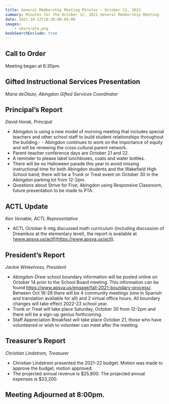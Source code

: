 ```yaml
---
title: General Membership Meeting Minutes — October 12, 2021
summary: Minutes for the October 12, 2021 General Membership Meeting.
date: 2021-10-12T18:30:00-04:00
images:
    - share/pta.png
bookSearchExclude: true
---
```


## Call to Order
Meeting began at 6:30pm.

## Gifted Instructional Services Presentation
*Maria deOlazo, Abingdon Gifted Services Coordinator*

## Principal’s Report
*David Horak, Principal*

- Abingdon is using a new model of morning meeting that includes special teachers and other school staff to build student relationships throughout the building.- - Abingdon continues to work on the importance of equity and will be renewing the cross cultural parent network.
- Parent-teacher conference days are October 21 and 22.
- A reminder to please label lunchboxes, coats and water bottles.
- There will be no Halloween parade this year to avoid missing instructional time for both Abingdon students and the Wakefield High School band; there will be a Trunk or Treat event on October 30 in the Abingdon parking lot from 12-2pm.
- Questions about Strive for Five; Abingdon using Responsive Classroom, future presentation to be made to PTA.

## ACTL Update
*Ken Venable, ACTL Representative*

- ACTL October 6 mtg discussed math curriculum (including discussion of Dreambox at the elementary level), the report is available at [www.apsva.us/actl](https://www.apsva.us/actl).

## President’s Report
*Jackie Winkelvoss, President*

- Abingdon-Drew school boundary information will be posted online on October 14 prior to the School Board meeting. This information can be found https://www.apsva.us/engage/fall-2021-boundary-process/. Between Oct 16-28 there will be 4 community meetings (one in Spanish and translation available for all) and 2 virtual office hours. All boundary changes will take effect 2022-23 school year.
- Trunk or Treat will take place Saturday, October 30 from 12-2pm and there will be a sign-up genius forthcoming.
- Staff Appreciation Breakfast will take place October 21, those who have volunteered or wish to volunteer can meet after the meeting.

## Treasurer’s Report
*Christian Lindstrom, Treasurer*

- Christian Lindstrom presented the 2021-22 budget. Motion was made to approve the budget, motion approved.
- The projected annual revenue is $25,800. The projected annual expenses is $33,200.

## Meeting Adjourned at 8:00pm.